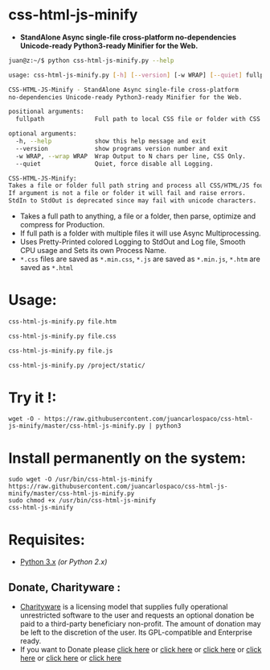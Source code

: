 # css-html-js-minify

- **StandAlone Async single-file cross-platform no-dependencies Unicode-ready Python3-ready Minifier for the Web.**


```bash
juan@z:~/$ python css-html-js-minify.py --help

usage: css-html-js-minify.py [-h] [--version] [-w WRAP] [--quiet] fullpath

CSS-HTML-JS-Minify - StandAlone Async single-file cross-platform 
no-dependencies Unicode-ready Python3-ready Minifier for the Web.

positional arguments:
  fullpath              Full path to local CSS file or folder with CSS.

optional arguments:
  -h, --help            show this help message and exit
  --version             show programs version number and exit
  -w WRAP, --wrap WRAP  Wrap Output to N chars per line, CSS Only.
  --quiet               Quiet, force disable all Logging.

CSS-HTML-JS-Minify: 
Takes a file or folder full path string and process all CSS/HTML/JS found. 
If argument is not a file or folder it will fail and raise errors. 
StdIn to StdOut is deprecated since may fail with unicode characters.
```

- Takes a full path to anything, a file or a folder, then parse, optimize and compress for Production.
- If full path is a folder with multiple files it will use Async Multiprocessing.
- Uses Pretty-Printed colored Logging to StdOut and Log file, Smooth CPU usage and Sets its own Process Name.
- `*.css` files are saved as `*.min.css`, `*.js` are saved as `*.min.js`, `*.htm` are saved as `*.html`


# Usage:

```bash
css-html-js-minify.py file.htm

css-html-js-minify.py file.css

css-html-js-minify.py file.js

css-html-js-minify.py /project/static/
```


# Try it !:

```
wget -O - https://raw.githubusercontent.com/juancarlospaco/css-html-js-minify/master/css-html-js-minify.py | python3
```

# Install permanently on the system:

```
sudo wget -O /usr/bin/css-html-js-minify https://raw.githubusercontent.com/juancarlospaco/css-html-js-minify/master/css-html-js-minify.py
sudo chmod +x /usr/bin/css-html-js-minify
css-html-js-minify
```


# Requisites:

- [Python 3.x](https://www.python.org "Python Homepage") *(or Python 2.x)*


Donate, Charityware :
---------------------

- [Charityware](https://en.wikipedia.org/wiki/Donationware) is a licensing model that supplies fully operational unrestricted software to the user and requests an optional donation be paid to a third-party beneficiary non-profit. The amount of donation may be left to the discretion of the user. Its GPL-compatible and Enterprise ready.
- If you want to Donate please [click here](http://www.icrc.org/eng/donations/index.jsp) or [click here](http://www.atheistalliance.org/support-aai/donate) or [click here](http://www.msf.org/donate) or [click here](http://richarddawkins.net/) or [click here](http://www.supportunicef.org/) or [click here](http://www.amnesty.org/en/donate)
